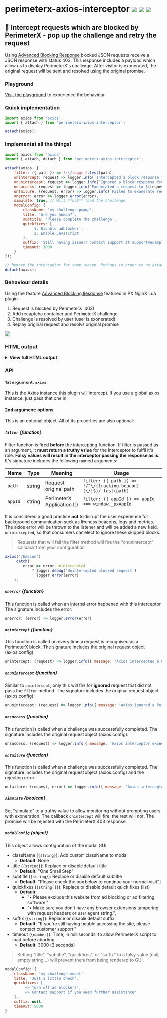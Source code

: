 # perimeterx-axios-interceptor [![](https://img.shields.io/circleci/build/github/fiverr/perimeterx-axios-interceptor?style=flat-square)](https://circleci.com/gh/fiverr/perimeterx-axios-interceptor) [![](https://img.shields.io/npm/v/perimeterx-axios-interceptor.svg?style=flat-square)](https://www.npmjs.com/package/perimeterx-axios-interceptor) [![](https://img.shields.io/badge/-playground-informational?style=flat-square)](https://fiverr.github.io/perimeterx-axios-interceptor/?appId=)

## 🧱 Intercept requests which are blocked by PerimeterX - pop up the challenge and retry the request

Using [Advanced Blocking Response](https://github.com/PerimeterX/perimeterx-nginx-plugin#-advanced-blocking-response) blocked JSON requests receive a JSON response with status 403. This response includes a payload which allow us to display PerimeterX's challenge. After visitor is exonerated, the original request will be sent and resolved using the original promise.

### Playground
[Visit the playground](https://fiverr.github.io/perimeterx-axios-interceptor/?appId=) to experience the behaviour

### Quick implementation
```js
import axios from 'axios';
import { attach } from 'perimeterx-axios-interceptor';

attach(axios);
```

### Implementat all the things!
```js
import axios from 'axios';
import { attach, detach } from 'perimeterx-axios-interceptor';

attach(axios, {
    filter: ({ path }) => !/\/logger/.test(path),
    onintercept: request => logger.info(`Intercepted a block response from request ${request.url}`),
    onunintercept: request => logger.info(`Ignored a block response from request ${request.url}`),
    onsuccess: request => logger.info(`Exonerated a request to ${request.url}`),
    onfailure: (request, error) => logger.info(`Failed to exonerate request to ${request.url}: ${error.message}`),
    onerror: error => logger.error(error),
    simulate: true, // Will **not** load the challenge
    modalConfig: {
        className: 'my-challenge-popup',
        title: 'Are you human?',
        subtitle: 'Please complete the challenge',
        quickfixes: [
            '1. Disable adblocker',
            '2. Enable Javascript'
        ],
        suffix: 'Still having issues? Contact support at support@example.com',
        timeout: 3000
    }
});

// Remove the interceptor for some reason. Perhaps in order to re attach with different settings
detach(axios);
```

### Behaviour details
Using the feature [Advanced Blocking Response](https://github.com/PerimeterX/perimeterx-nginx-plugin#-advanced-blocking-response) featured in PX NginX Lua plugin

1. Request is blocked by PerimeterX (403)
1. Add recaptcha container and PerimeterX challenge
1. Challenge is resolved by user (user is exonerated)
1. Replay original request and resolve original promise

![](https://user-images.githubusercontent.com/516342/78470552-1fdf8080-7733-11ea-882a-3a261492c85c.png)

### HTML output

<details>
    <summary><strong>View full HTML output</strong></summary>

```html
<dialog class="perimeterx-async-challenge" open="open">
    <div>
        <p class="title">One Small Step</p>
        <p class="subtitle">Please check the box below to continue your normal visit</p>
        <div id="px-captcha" class="challenge-box">
            <!-- Challange markup (div.g-recaptcha) injected by PerimeterX Javascript -->
        </div>
        <p class="quickfix">Please exclude this website from ad blocking or ad filtering software.</p>
        <p class="quickfix">Make sure you don't have any browser extensions tampering with request headers or user agent string.</p>
        <p>If you're still having trouble accessing the site, please contact customer support.</p>
        <style>
.perimeterx-async-challenge {
    z-index: 9999;
    position: fixed;
    left: 0;
    top: 0;
    width: 100%;
    height: 100%;
    border: 0;
    margin: 0;
    padding: 0;
    background: rgba(0, 0, 0, .3);
    color: black;
}
.perimeterx-async-challenge > div {
    margin: 20vh 20vw 0;
    background: white;
    box-shadow: 0 0 2em rgba(0, 0, 0, .4);
    padding: 1em 1.5em;
}
.perimeterx-async-challenge p,
.perimeterx-async-challenge .challenge-box {
    margin: 0 0 .5em;
}
.perimeterx-async-challenge .title {
    font-size: 2em;
    font-weight: bold;
}
.perimeterx-async-challenge .subtitle {
    font-size: 1.4em;
}
.perimeterx-async-challenge .quickfix {
    font-size: .8em;
    margin: 0;
}
.perimeterx-async-challenge .quickfix:before {
    content: "•";
    margin: 0 .5em
}
@media screen and (max-width:1040px) {
    .perimeterx-async-challenge > div {
        margin: 10vh 10vw 0;
    }
}
@media screen and (max-width:800px) {
    .perimeterx-async-challenge > div {
        margin: 5vw 5vw 0;
    }
}
        </style>
    </div>
</dialog>
<script src="https://captcha.px-cdn.net/<PERIMETERX_APP_IP>/captcha.js"></script>
```

> If you add a custom class, `dialog` element will include **both class names**: `<dialog class="perimeterx-async-challenge my-challenge-popup" open>`

</details>

### API
#### 1st argument: `axios`
This is the Axios instance this plugin will intercept. If you use a global axios instance, just pass that one in
#### 2nd argument: options
This is an optional object. All of its properties are also optional:
##### `filter` {function}
Filter function is fired **before** the intercepting function. If filter is passed as an argument, it **must return a truthy value** for the interceptor to fulfil it's role. **Falsy values will result in the interceptor passing the response as is**.
It's signature includes the following named arguments:

| Name | Type | Meaning | Usage
| - | - | - | -
| `path` | string | Request original path | `filter: ({ path }) => !/^\/(tracking\|beacon)(\/\|$)/.test(path)`
| `appId` | string | PerimeterX Application ID | `filter: ({ appId }) => appId === window._pxAppId`

It is considered a good practice **not** to disrupt the user experience for background communication suck as liveness beacons, logs and metrics. The axios error will be thrown to the listener and will be added a new field, `unintercepted`, so that consumers can elect to ignore these skipped blocks.

> Requests that will fail the filter method will fire the "onunintercept" callback from your configuration.

```js
axios('/beacon')
    .catch(
        error => error.unintercepted
            ? logger.debug('Unintercepted blocked request')
            : logger.error(error)
    );
```

##### `onerror` {function}
This function is called when an internal error happened with this interceptor
The signature includes the error:
```js
onerror: (error) => logger.error(error)
```
##### `onintercept` {function}
This function is called on every time a request is recognised as a PerimeterX block.
The signature includes the original request object (axios.config):
```js
onintercept: (request) => logger.info({ message: 'Axios intercepted a PerimeterX block response', url: request.url })
```
##### `onunintercept` {function}
Similar to `onintercept`, only this will fire for **ignored** request that did not pass the `filter` method.
The signature includes the original request object (axios.config):
```js
onunintercept: (request) => logger.info({ message: 'Axios ignored a PerimeterX block response', url: request.url })
```
##### `onsuccess` {function}
This function is called when a challenge was successfully completed.
The signature includes the original request object (axios.config):
```js
onsuccess: (request) => logger.info({ message: 'Axios interceptor exonerated request', url: request.url })
```
##### `onfailure` {function}
This function is called when a challenge was successfully completed.
The signature includes the original request object (axios.config) and the rejection error:
```js
onfailure: (request, error) => logger.info({ message: 'Axios interceptor failed to exonerate request', url: request.url, stack: error.stack })
```
##### `simulate` {boolean}
Set "simulate" to a truthy value to allow monitoring without prompting users with exoneration.
The callback `onintercept` will fire, the rest will not. The promise will be rejected with the PerimeterX 403 response.
##### `modalConfig` {object}
This object allows configuration of the modal GUI:

- className (`{string}`): Add custom className to modal
    - **Default**: None
- title (`{string}`): Replace or disable default title
    - **Default**: "One Small Step"
- subtitle (`{string}`): Replace or disable default subtitle
    - **Default**: "Please check the box below to continue your normal visit"]
- quickfixes (`{string[]}`): Replace or disable default quick fixes (list)
    - **Default**:
        - "• Please exclude this website from ad blocking or ad filtering software."
        - "• Make sure you don't have any browser extensions tampering with request headers or user agent string.",
- suffix (`{string}`): Replace or disable default suffix
    - **Default**: "If you're still having trouble accessing the site, please contact customer support."
- timeout (`{number}`): Time, in milliseconds, to allow PerimeterX script to load before aborting
    - **Default**: 3000 (3 seconds)

> Setting "title", "subtitle", "quickfixes", or "suffix" to a falsy value (null, empty string...) will prevent them from being rendered to GUI.

```js
modalConfig: {
    className: 'my-challenge-modal',
    title: 'Just a little check',
    quickfixes: [
        '=> Turn off ad blockers',
        '=> Contact support if you need further assistance'
    ],
    suffix: null,
    timeout: 5000
}
```

